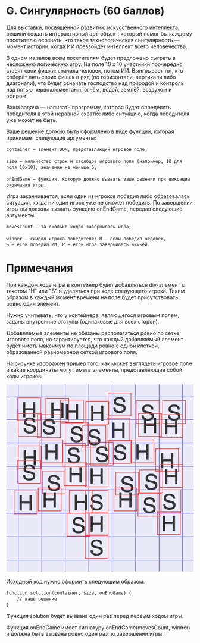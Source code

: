 # G. Сингулярность (60 баллов)

Для выставки, посвящённой развитию искусственного интеллекта, решили создать интерактивный арт-объект, который помог бы каждому посетителю осознать, что такое технологическая сингулярность — момент истории, когда ИИ превзойдёт интеллект всего человечества.

В одном из залов всем посетителям будет предложено сыграть в несложную логическую игру. На поле 10 x 10 участники поочерёдно ставят свои фишки: сначала человек, потом ИИ. Выигрывает тот, кто соберёт пять своих фишек в ряд (по горизонтали, вертикали либо диагонали), что будет означать господство над природой и контроль над пятью первоэлементами: огнём, водой, землёй, воздухом и эфиром.

Ваша задача — написать программу, которая будет определять победителя в этой неравной схватке либо ситуацию, когда победителя уже может не быть.

Ваше решение должно быть оформлено в виде функции, которая принимает следующие аргументы:

    container — элемент DOM, представляющий игровое поле;

    size — количество строк и столбцов игрового поля (например, 10 для поля 10x10), значение не меньше 5;

    onEndGame — функция, которую должно вызвать ваше решении при фиксации окончания игры.

Игра заканчивается, если один из игроков победил либо образовалась ситуация, когда ни один игрок уже не сможет победить. По завершении игры вы должны вызвать функцию onEndGame, передав следующие аргументы:

    movesCount — за сколько ходов завершилась игра;

    winner — символ игрока-победителя: H — если победил человек,
    S — если победил ИИ, P — если игра завершилась ничьёй.

# Примечания

При каждом ходе игры в контейнер будет добавляться div-элемент с текстом "H" или "S" и удаляться при ходе следующего игрока. Таким образом в каждый момент времени на поле будет присутствовать ровно один элемент.

Нужно учитывать, что у контейнера, являющегося игровым полем, заданы внутренние отступы (одинаковые для всех сторон).

Добавляемые элементы не обязаны располагаться ровно по сетке игрового поля, но гарантируется, что каждый добавляемый элемент будет иметь максимум по площади ровно с одной клеткой, образованной равномерной сеткой игрового поля.

На рисунке изображен пример того, как может выглядеть игровое поле и какие координаты могут иметь элементы, представляющие собой ходы игроков:

![Alt text](image.png)

Исходный код нужно оформить следующим образом:

    function solution(container, size, onEndGame) {
        // ваше решение
    }

Функция solution будет вызвана один раз перед первым ходом игры.

Функция onEndGame имеет сигнатуру onEndGame(movesCount, winner) и должна быть вызвана ровно один раз по завершении игры.
